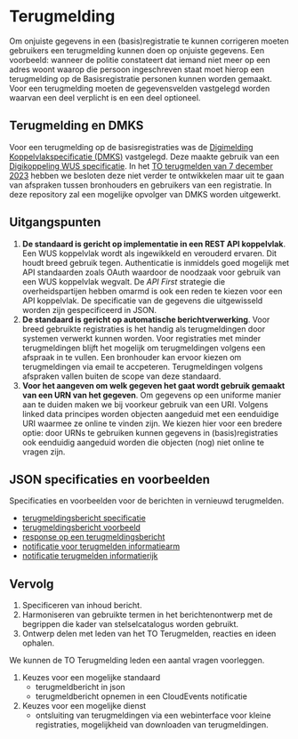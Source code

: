 # Terugmelding

Om onjuiste gegevens in een (basis)registratie te kunnen corrigeren moeten gebruikers een terugmelding kunnen doen op onjuiste gegevens. Een voorbeeld: wanneer de politie constateert dat iemand niet meer op een adres woont waarop die persoon ingeschreven staat moet hierop een terugmelding op de Basisregistratie personen kunnen worden gemaakt. Voor een terugmelding moeten de gegevensvelden vastgelegd worden waarvan een deel verplicht is en een deel optioneel. 

## Terugmelding en DMKS

Voor een terugmelding op de basisregistraties was de [Digimelding Koppelvlakspecificatie (DMKS)](https://github.com/Logius-standaarden/Digimelding-Koppelvlakspecificatie) vastgelegd. Deze maakte gebruik van een [Digikoppeling WUS specificatie](https://github.com/Logius-standaarden/Digikoppeling-Koppelvlakstandaard-WUS). In het [TO terugmelden van 7 december 2023](https://github.com/Logius-standaarden/Overleg/tree/main/Terugmelden/2023-12-07) hebben we besloten deze niet verder te ontwikkelen maar uit te gaan van afspraken tussen bronhouders en gebruikers van een registratie. In deze repository zal een mogelijke opvolger van DMKS worden uitgewerkt.

## Uitgangspunten

1. **De standaard is gericht op implementatie in een REST API koppelvlak**. Een WUS koppelvlak wordt als ingewikkeld en verouderd ervaren. Dit houdt breed gebruik tegen. Authenticatie is inmiddels goed mogelijk met API standaarden zoals OAuth waardoor de noodzaak voor gebruik van een WUS koppelvlak wegvalt. De _API First_ strategie die overheidspartijen hebben omarmd is ook een reden te kiezen voor een API koppelvlak. De specificatie van de gegevens die uitgewisseld worden zijn gespecificeerd in JSON.
2. **De standaard is gericht op automatische berichtverwerking**. Voor breed gebruikte registraties is het handig als terugmeldingen door systemen verwerkt kunnen worden. Voor registraties met minder terugmeldingen blijft het mogelijk om terugmeldingen volgens een afspraak in te vullen. Een bronhouder kan ervoor kiezen om terugmeldingen via email te accpeteren. Terugmeldingen volgens afspraken vallen buiten de scope van deze standaard. 
3. **Voor het aangeven om welk gegeven het gaat wordt gebruik gemaakt van een URN van het gegeven**. Om gegevens op een uniforme manier aan te duiden maken we bij voorkeur gebruik van een URI. Volgens linked data principes worden objecten aangeduid met een eenduidige URI waarmee ze online te vinden zijn. We kiezen hier voor een bredere optie: door URNs te gebruiken kunnen gegevens in (basis)registraties ook eenduidig aangeduid worden die objecten (nog) niet online te vragen zijn.

## JSON specificaties en voorbeelden

Specificaties en voorbeelden voor de berichten in vernieuwd terugmelden. 

- [terugmeldingsbericht specificatie](TerugMelden%20spec.json)
- [terugmeldingsbericht voorbeeld](TerugMelden%20voorbeeld.json)
- [response op een terugmeldingsbericht](TerugMeldenResponse%20voorbeeld.json) 
- [notificatie voor terugmelden informatiearm](TerugMelden%20CloudEvent%20Dataarm.json)
- [notificatie terugmelden informatierijk](TerugMelden%20CloudEvent%20Datarijk.json)

## Vervolg

1. Specificeren van inhoud bericht.
2. Harmoniseren van gebruikte termen in het berichtenontwerp met de begrippen die kader van stelselcatalogus worden gebruikt.
3. Ontwerp delen met leden van het TO Terugmelden, reacties en ideen ophalen.

We kunnen de TO Terugmelding leden een aantal vragen voorleggen.
 1. Keuzes voor een mogelijke standaard
    - terugmeldbericht in json
    - terugmeldbericht opnemen in een CloudEvents notificatie
2. Keuzes voor een mogelijke dienst
    - ontsluiting van terugmeldingen via een webinterface voor kleine registraties, mogelijkheid van downloaden van terugmeldingen.